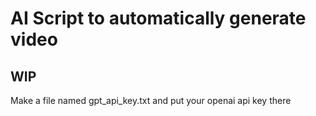 # AI Script to automatically generate video

## WIP

Make a file named gpt_api_key.txt and put your openai api key there
